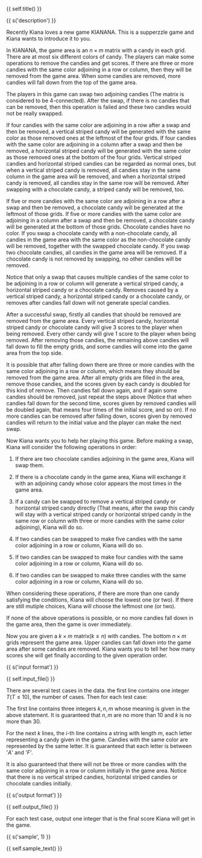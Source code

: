 {{ self.title() }}

{{ s('description') }}

Recently Kiana loves a new game KIANANA. This is a supperzzle game and Kiana wants to introduce it to you.

In KIANANA, the game area is an $n\times m$ matrix with a candy in each grid. There are at most six different colors of candy. The players can make some operations to remove the candies and get scores. If there are three or more candies with the same color adjoining in a row or column, then they will be removed from the game area. When some candies are removed, more candies will fall down from the top of the game area.

The players in this game can swap two adjoining candies (The matrix is considered to be 4-connected). After the swap, if there is no candies that can be removed, then this operation is failed and these two candies would not be really swapped.

If four candies with the same color are adjoining in a row after a swap and then be removed, a vertical striped candy will be generated with the same color as those removed ones at the leftmost of the four grids. If four candies with the same color are adjoining in a column after a swap and then be removed, a horizontal striped candy will be generated with the same color as those removed ones at the bottom of the four grids. Vertical striped candies and horizontal striped candies can be regarded as normal ones, but when a vertical striped candy is removed, all candies stay in the same column in the game area will be removed, and when a horizontal striped candy is removed, all candies stay in the same row will be removed. After swapping with a chocolate candy, a striped candy will be removed, too.

If five or more candies with the same color are adjoining in a row after a swap and then be removed, a chocolate candy will be generated at the leftmost of those grids. If five or more candies with the same color are adjoining in a column after a swap and then be removed, a chocolate candy will be generated at the bottom of those grids. Chocolate candies have no color. If you swap a chocolate candy with a non-chocolate candy, all candies in the game area with the same color as the non-chocolate candy will be removed, together with the swapped chocolate candy. If you swap two chocolate candies, all candies in the game area will be removed. If a chocolate candy is not removed by swapping, no other candies will be removed.

Notice that only a swap that causes multiple candies of the same color to be adjoining in a row or column will generate a vertical striped candy, a horizontal striped candy or a chocolate candy. Removes caused by a vertical striped candy, a horizontal striped candy or a chocolate candy, or removes after candies fall down will not generate special candies.

After a successful swap, firstly all candies that should be removed are removed from the game area. Every vertical striped candy, horizontal striped candy or chocolate candy will give $3$ scores to the player when being removed. Every other candy will give $1$ score to the player when being removed. After removing those candies, the remaining above candies will fall down to fill the empty grids, and some candies will come into the game area from the top side.

It is possible that after falling down there are three or more candies with the same color adjoining in a row or column, which means they should be removed from the game area. After all empty grids are filled in the area, remove those candies, and the scores given by each candy is doubled for this kind of remove. Then candies fall down again, and if again some candies should be removed, just repeat the steps above (Notice that when candies fall down for the second time, scores given by removed candies will be doubled again, that means four times of the initial score, and so on). If no more candies can be removed after falling down, scores given by removed candies will return to the initial value and the player can make the next swap.

Now Kiana wants you to help her playing this game. Before making a swap, Kiana will consider the following operations in order:

1) If there are two chocolate candies adjoining in the game area, Kiana will swap them. 

2) If there is a chocolate candy in the game area, Kiana will exchange it with an adjoining candy whose color appears the most times in the game area.

3) If a candy can be swapped to remove a vertical striped candy or horizontal striped candy directly (That means, after the swap this candy will stay with a vertical striped candy or horizontal striped candy in the same row or column with three or more candies with the same color adjoining), Kiana will do so.

4) If two candies can be swapped to make five candies with the same color adjoining in a row or column, Kiana will do so.

5) If two candies can be swapped to make four candies with the same color adjoining in a row or column, Kiana will do so.

6) If two candies can be swapped to make three candies with the same color adjoining in a row or column, Kiana will do so.

When considering these operations, if there are more than one candy satisfying the conditions, Kiana will choose the lowest one (or two). If there are still mutiple choices, Kiana will choose the leftmost one (or two).

If none of the above operations is possible, or no more candies fall down in the game area, then the game is over immediately.

Now you are given a $k\times m$ matrix($k\geq n$) with candies. The bottom $n\times m$ grids represent the game area. Upper candies can fall down into the game area after some candies are removed. Kiana wants you to tell her how many scores she will get finally according to the given operation order.

{{ s('input format') }}

{{ self.input_file() }}

There are several test cases in the data. the first line contains one integer $T$($T\leq10$), the number of cases. Then for each test case:

The first line contains three integers $k,n,m$ whose meaning is given in the above statement. It is guaranteed that $n,m$ are no more than $10$ and $k$ is no more than $30$.

For the next $k$ lines, the $i$-th line contains a string with length $m$, each letter representing a candy given in the game. Candies with the same color are represented by the same letter. It is guaranteed that each letter is between '$A$' and '$F$'.

It is also guaranteed that there will not be three or more candies with the same color adjoining in a row or column initially in the game area. Notice that there is no vertical striped candies, horizontal striped candies or chocolate candies initially.

{{ s('output format') }}

{{ self.output_file() }}

For each test case, output one integer that is the final score Kiana will get in the game.

{{ s('sample', 1) }}

{{ self.sample_text() }}
